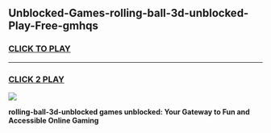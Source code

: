 
## Unblocked-Games-rolling-ball-3d-unblocked-Play-Free-gmhqs
<h3>
<a href="https://premium76.site?title=rolling-ball-3d-unblocked&ref=15A">CLICK TO PLAY</a></h3>
<hr>

<h3>
<a href="https://premium76.site?title=rolling-ball-3d-unblocked&ref=15A">CLICK 2 PLAY</a>
  
</h3>

<a href="https://premium76.site?title=rolling-ball-3d-unblocked&ref=15A"><img src="https://clearcache.store/games.png"></a>


**rolling-ball-3d-unblocked games unblocked: Your Gateway to Fun and Accessible Online Gaming**
